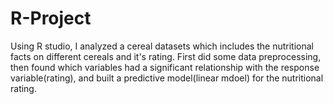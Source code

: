 # R-Project
Using R studio, I analyzed a cereal datasets which includes the nutritional facts on different cereals and it's rating. First did some data preprocessing, then found which variables had a significant relationship with the response variable(rating), and built a predictive model(linear mdoel) for the nutritional rating. 
